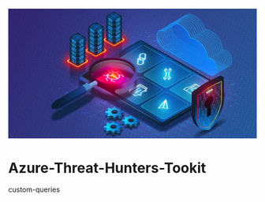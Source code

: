 ![Threat Hunters Toolkit](https://github.com/chatala1/Azure-Threat-Hunters-Tookit/blob/18ba5e0fc3c09c1d8169627b71c9947ec9f649c3/media/what%20are%20threat%20hunting%20tools.jpg)
# Azure-Threat-Hunters-Tookit
custom-queries
